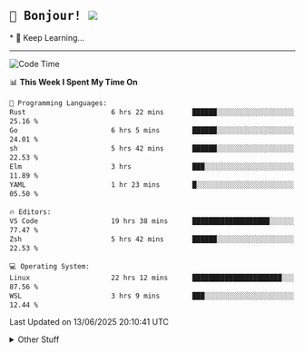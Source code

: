 
<h2>
    <samp>🎉 Bonjour!  <img src="https://media.giphy.com/media/mGcNjsfWAjY5AEZNw6/giphy.gif" width="50"></samp>
</h2>
* 🧐 Keep Learning...
<hr>

<!--START_SECTION:waka-->
![Code Time](http://img.shields.io/badge/Code%20Time-3%2C888%20hrs%203%20mins-blue)

📊 **This Week I Spent My Time On** 

```text
💬 Programming Languages: 
Rust                     6 hrs 22 mins       ██████░░░░░░░░░░░░░░░░░░░   25.16 % 
Go                       6 hrs 5 mins        ██████░░░░░░░░░░░░░░░░░░░   24.01 % 
sh                       5 hrs 42 mins       ██████░░░░░░░░░░░░░░░░░░░   22.53 % 
Elm                      3 hrs               ███░░░░░░░░░░░░░░░░░░░░░░   11.89 % 
YAML                     1 hr 23 mins        █░░░░░░░░░░░░░░░░░░░░░░░░   05.50 % 

🔥 Editors: 
VS Code                  19 hrs 38 mins      ███████████████████░░░░░░   77.47 % 
Zsh                      5 hrs 42 mins       ██████░░░░░░░░░░░░░░░░░░░   22.53 % 

💻 Operating System: 
Linux                    22 hrs 12 mins      ██████████████████████░░░   87.56 % 
WSL                      3 hrs 9 mins        ███░░░░░░░░░░░░░░░░░░░░░░   12.44 % 
```


 Last Updated on 13/06/2025 20:10:41 UTC
<!--END_SECTION:waka-->

<details >
    <summary>Other Stuff</summary>
<p align="center">
    <img src="https://api.githubtrends.io/user/svg/XmchxUp/langs?time_range=one_year&include_private=True&theme=classic" />
    <img src="https://api.githubtrends.io/user/svg/XmchxUp/repos?time_range=one_year&include_private=True&theme=classic" />
</p>

<table align="center">
  <tr>
    <td width="50%">
     <img width="100%" src="./github-metrics.svg">
    </td>
    <td width="50%">
     <img width="100%" src="./github-metrics/achievements.compact.svg" />
     <img width="100%" src="./github-metrics/wakatime.svg" />
     <img width="100%" src="./github-metrics/stars.svg" />
     <img width="100%" src="https://github-profile-trophy.vercel.app/?username=xmchxup" />
     <img height="110rem" src="https://github-readme-stats.vercel.app/api?username=xmchxup&hide_border=true&show_icons=true&include_all_commits=true&bg_color=0,EC6C6C,FFD479,FFFC79,73FA79&theme=graywhite&locale=en" />
     <img height="110rem" src="https://github-readme-stats.vercel.app/api/top-langs/?username=xmchxup&hide=css,scss,html&langs_count=8&hide_border=true&layout=compact&bg_color=0,73FA79,73FDFF,D783FF&theme=graywhite&locale=en" />
     <img width="100%" src="https://github-readme-streak-stats.herokuapp.com/?user=XmchxUp" />
    </td>
  </tr>
</table>

<!-- GitHub Activity Graph -->
<!--
<table align="center">
  <tr>
    <td colspan="2">
      <img width="100%" src="https://github-readme-activity-graph.vercel.app/graph?username=xmchxup&area=true&hide_border=true&theme=redical" />
    </td>
  </tr>
</table>

</details>
-->

<hr>


<p align="center">
    <i>You can learn anything!</i>
    <p align="center">
        <img src="https://visitor-badge.laobi.icu/badge?page_id=xmchxup" alt="visitor badge"/>       
    </p>
</p>

<!--
<picture>
  <source media="(prefers-color-scheme: dark)" srcset="https://raw.githubusercontent.com/XmchxUp/XmchxUp/output/github-snake-dark.svg" />
  <source media="(prefers-color-scheme: light)" srcset="https://raw.githubusercontent.com/XmchxUp/XmchxUp/output/github-snake.svg" />
  <img alt="github-snake" src="https://raw.githubusercontent.com/XmchxUp/XmchxUp/output/github-snake.svg" />
</picture>
-->
